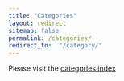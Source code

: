 ```yaml
---
title: "Categories"
layout: redirect
sitemap: false
permalink: /categories/
redirect_to:  "/category/"
---
```

Please visit the [categories index](/category/)
